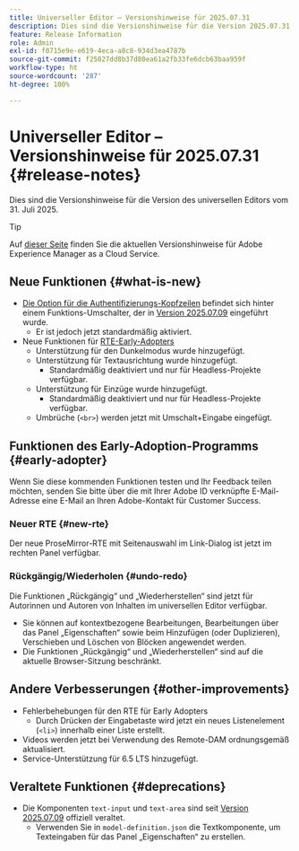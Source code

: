 ```yaml
---
title: Universeller Editor – Versionshinweise für 2025.07.31
description: Dies sind die Versionshinweise für die Version 2025.07.31 des universellen Editors.
feature: Release Information
role: Admin
exl-id: f0715e9e-e619-4eca-a8c8-934d3ea4787b
source-git-commit: f25027dd8b37d80ea61a2fb33fe6dcb63baa959f
workflow-type: ht
source-wordcount: '287'
ht-degree: 100%

---
```


# Universeller Editor – Versionshinweise für 2025.07.31 {#release-notes}

Dies sind die Versionshinweise für die Version des universellen Editors vom 31. Juli 2025.

>[!TIP]
>
>Auf [dieser Seite](/help/release-notes/release-notes-cloud/release-notes-current.md) finden Sie die aktuellen Versionshinweise für Adobe Experience Manager as a Cloud Service.

## Neue Funktionen {#what-is-new}

* [Die Option für die Authentifizierungs-Kopfzeilen](/help/sites-cloud/authoring/universal-editor/navigation.md#autentication-settings) befindet sich hinter einem Funktions-Umschalter, der in [Version 2025.07.09](/help/release-notes/universal-editor/2025/2025-07-09.md) eingeführt wurde.
   * Er ist jedoch jetzt standardmäßig aktiviert. 
* Neue Funktionen für [RTE-Early-Adopters](#new-rte)
   * Unterstützung für den Dunkelmodus wurde hinzugefügt.
   * Unterstützung für Textausrichtung wurde hinzugefügt.
      * Standardmäßig deaktiviert und nur für Headless-Projekte verfügbar.
   * Unterstützung für Einzüge wurde hinzugefügt.
      * Standardmäßig deaktiviert und nur für Headless-Projekte verfügbar.
   * Umbrüche (`<br>`) werden jetzt mit Umschalt+Eingabe eingefügt.

## Funktionen des Early-Adoption-Programms {#early-adopter}

Wenn Sie diese kommenden Funktionen testen und Ihr Feedback teilen möchten, senden Sie bitte über die mit Ihrer Adobe ID verknüpfte E-Mail-Adresse eine E-Mail an Ihren Adobe-Kontakt für Customer Success.

### Neuer RTE {#new-rte}

Der neue ProseMirror-RTE mit Seitenauswahl im Link-Dialog ist jetzt im rechten Panel verfügbar.

### Rückgängig/Wiederholen {#undo-redo}

Die Funktionen „Rückgängig“ und „Wiederherstellen“ sind jetzt für Autorinnen und Autoren von Inhalten im universellen Editor verfügbar.

* Sie können auf kontextbezogene Bearbeitungen, Bearbeitungen über das Panel „Eigenschaften“ sowie beim Hinzufügen (oder Duplizieren), Verschieben und Löschen von Blöcken angewendet werden.
* Die Funktionen „Rückgängig“ und „Wiederherstellen“ sind auf die aktuelle Browser-Sitzung beschränkt.

## Andere Verbesserungen {#other-improvements}

* Fehlerbehebungen für den RTE für Early Adopters
   * Durch Drücken der Eingabetaste wird jetzt ein neues Listenelement (`<li>`) innerhalb einer Liste erstellt.
* Videos werden jetzt bei Verwendung des Remote-DAM ordnungsgemäß aktualisiert.
* Service-Unterstützung für 6.5 LTS hinzugefügt.

## Veraltete Funktionen {#deprecations}

* Die Komponenten `text-input` und `text-area` sind seit [Version 2025.07.09](/help/release-notes/universal-editor/2025/2025-07-09.md) offiziell veraltet.
   * Verwenden Sie in `model-definition.json` die Textkomponente, um Texteingaben für das Panel „Eigenschaften“ zu erstellen.
